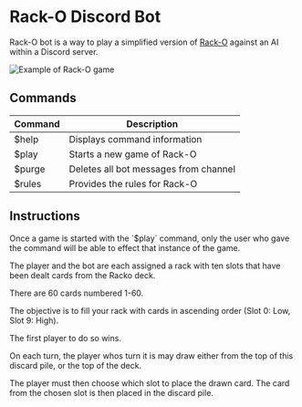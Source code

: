 # Rack-O Discord Bot
Rack-O bot is a way to play a simplified version of [Rack-O](https://en.wikipedia.org/wiki/Rack-O) against an AI within a Discord server.

![Example of Rack-O game](https://i.imgur.com/vDQLzYD.jpg)

<h2>Commands</h2>

| Command  | Description |
| ------------- | ------------- |
| $help  | Displays command information  |
| $play | Starts a new game of Rack-O |
|$purge|Deletes all bot messages from channel|
|$rules|Provides the rules for Rack-O|
<h2>Instructions</h2>
Once a game is started with the `$play` command, only the user who gave the command will be able to effect that instance of the game.

The player and the bot are each assigned a rack with ten slots that have been dealt cards from the Racko deck. 

There are 60 cards numbered 1-60. 

The objective is to fill your rack with cards in ascending order (Slot 0: Low, Slot 9: High). 

The first player to do so wins.

On each turn, the player whos turn it is may draw either from the top of this discard pile, or the top of the deck. 

The player must then choose which slot to place the drawn card. The card from the chosen slot is then placed in the discard pile.
